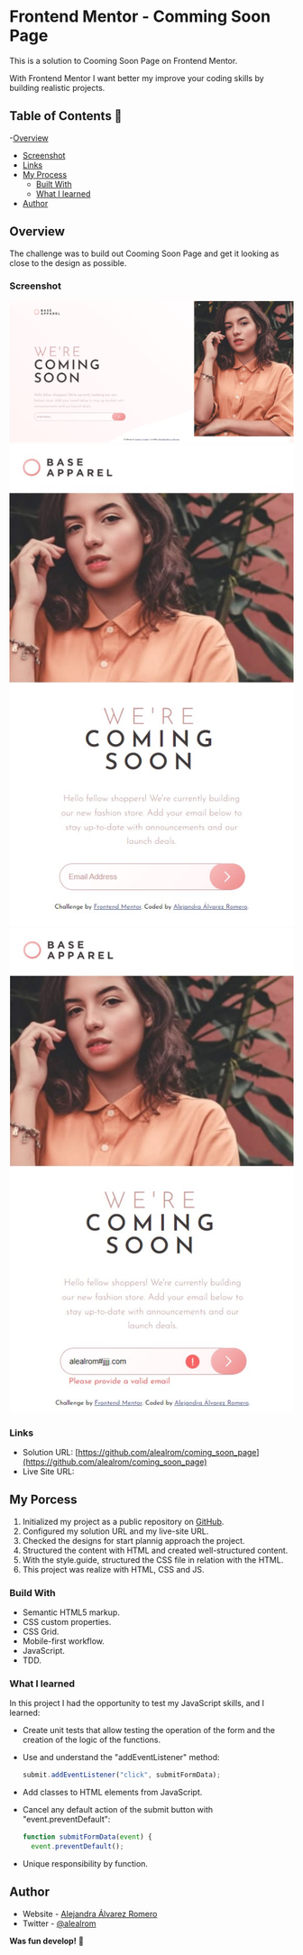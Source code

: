 # Frontend Mentor - Comming Soon Page

This is a solution to Cooming Soon Page on Frontend Mentor.

With Frontend Mentor I want better my improve your coding skills by building realistic projects.

## Table of Contents 👋

-[Overview](#overview)

- [Screenshot](#screenshot)
- [Links](#links)
- [My Process](#my-process)
  - [Built With](#built-with)
  - [What I learned](#what-i-learned)
- [Author](#author)

## Overview

The challenge was to build out Cooming Soon Page and get it looking as close to the design as possible.

### Screenshot

![](/design/solution_alealrom_desktop.jpg)
![](/design/solution_alealrom_mobile.jpg)
![](/design/solution_alealrom_active_states.jpg)

### Links

- Solution URL: [https://github.com/alealrom/coming_soon_page](https://github.com/alealrom/coming_soon_page)
- Live Site URL: []()

## My Porcess

1. Initialized my project as a public repository on [GitHub](https://github.com/).
2. Configured my solution URL and my live-site URL.
3. Checked the designs for start plannig approach the project.
4. Structured the content with HTML and created well-structured content.
5. With the style.guide, structured the CSS file in relation with the HTML.
6. This project was realize with HTML, CSS and JS.

### Build With

- Semantic HTML5 markup.
- CSS custom properties.
- CSS Grid.
- Mobile-first workflow.
- JavaScript.
- TDD.

### What I learned

In this project I had the opportunity to test my JavaScript skills, and I learned:

- Create unit tests that allow testing the operation of the form and the creation of the logic of the functions.

- Use and understand the "addEventListener" method:

  ```js
  submit.addEventListener("click", submitFormData);
  ```

- Add classes to HTML elements from JavaScript.

- Cancel any default action of the submit button with "event.preventDefault":

  ```js
  function submitFormData(event) {
    event.preventDefault();
  ```

- Unique responsibility by function.

## Author

- Website - [Alejandra Álvarez Romero](https://alealrom.co/)
- Twitter - [@alealrom](https://www.twitter.com/alealrom)

**Was fun develop!** 🚀
